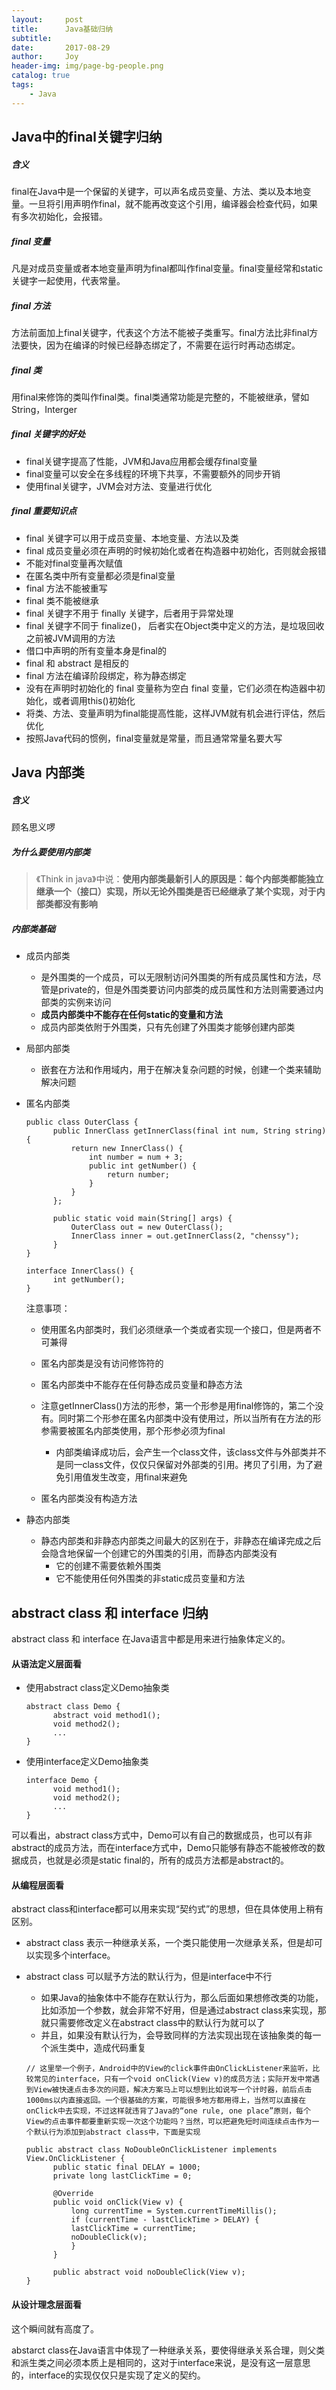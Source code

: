 ```yaml
---
layout:     post
title:      Java基础归纳
subtitle:   
date:       2017-08-29
author:     Joy
header-img: img/page-bg-people.png
catalog: true
tags:
    - Java
---
```


## Java中的final关键字归纳

##### 含义

final在Java中是一个保留的关键字，可以声名成员变量、方法、类以及本地变量。一旦将引用声明作final，就不能再改变这个引用，编译器会检查代码，如果有多次初始化，会报错。

##### final 变量

凡是对成员变量或者本地变量声明为final都叫作final变量。final变量经常和static关键字一起使用，代表常量。

##### final 方法

方法前面加上final关键字，代表这个方法不能被子类重写。final方法比非final方法要快，因为在编译的时候已经静态绑定了，不需要在运行时再动态绑定。

##### final 类

用final来修饰的类叫作final类。final类通常功能是完整的，不能被继承，譬如String，Interger

##### final 关键字的好处

* final关键字提高了性能，JVM和Java应用都会缓存final变量
* final变量可以安全在多线程的环境下共享，不需要额外的同步开销
* 使用final关键字，JVM会对方法、变量进行优化

##### final 重要知识点

* final 关键字可以用于成员变量、本地变量、方法以及类
* final 成员变量必须在声明的时候初始化或者在构造器中初始化，否则就会报错
* 不能对final变量再次赋值
* 在匿名类中所有变量都必须是final变量
* final 方法不能被重写
* final 类不能被继承
* final 关键字不用于 finally 关键字，后者用于异常处理
* final 关键字不同于 finalize()， 后者实在Object类中定义的方法，是垃圾回收之前被JVM调用的方法
* 借口中声明的所有变量本身是final的
* final 和 abstract 是相反的
* final 方法在编译阶段绑定，称为静态绑定
* 没有在声明时初始化的 final 变量称为空白 final 变量，它们必须在构造器中初始化，或者调用this()初始化
* 将类、方法、变量声明为final能提高性能，这样JVM就有机会进行评估，然后优化
* 按照Java代码的惯例，final变量就是常量，而且通常常量名要大写



## Java 内部类

##### 含义

顾名思义啰

##### 为什么要使用内部类

> 《Think in java》中说：**使用内部类最新引人的原因是：每个内部类都能独立继承一个（接口）实现，所以无论外围类是否已经继承了某个实现，对于内部类都没有影响**

##### 内部类基础

* 成员内部类

  * 是外围类的一个成员，可以无限制访问外围类的所有成员属性和方法，尽管是private的，但是外围类要访问内部类的成员属性和方法则需要通过内部类的实例来访问
  * **成员内部类中不能存在任何static的变量和方法**
  * 成员内部类依附于外围类，只有先创建了外围类才能够创建内部类

* 局部内部类

  * 嵌套在方法和作用域内，用于在解决复杂问题的时候，创建一个类来辅助解决问题

* 匿名内部类

  ```
  public class OuterClass {
    	public InnerClass getInnerClass(final int num, String string) {
        	return new InnerClass() {
            	int number = num + 3;
            	public int getNumber() {
                	return number;
            	}
        	}
    	};
    	
    	public static void main(String[] args) {
        	OuterClass out = new OuterClass();
        	InnerClass inner = out.getInnerClass(2, "chenssy");
    	}
  }

  interface InnerClass() {
    	int getNumber();
  }
  ```

  注意事项：

  * 使用匿名内部类时，我们必须继承一个类或者实现一个接口，但是两者不可兼得


  * 匿名内部类是没有访问修饰符的
  * 匿名内部类中不能存在任何静态成员变量和静态方法
  * 注意getInnerClass()方法的形参，第一个形参是用final修饰的，第二个没有。同时第二个形参在匿名内部类中没有使用过，所以当所有在方法的形参需要被匿名内部类使用，那个形参必须为final
    * 内部类编译成功后，会产生一个class文件，该class文件与外部类并不是同一class文件，仅仅只保留对外部类的引用。拷贝了引用，为了避免引用值发生改变，用final来避免
  * 匿名内部类没有构造方法

* 静态内部类

  * 静态内部类和非静态内部类之间最大的区别在于，非静态在编译完成之后会隐含地保留一个创建它的外围类的引用，而静态内部类没有
    * 它的创建不需要依赖外围类
    * 它不能使用任何外围类的非static成员变量和方法

## abstract class 和 interface 归纳

abstract class 和 interface 在Java语言中都是用来进行抽象体定义的。

#### 从语法定义层面看

* 使用abstract class定义Demo抽象类

  ```
  abstract class Demo {
    	abstract void method1();
    	void method2();
    	...
  }
  ```

* 使用interface定义Demo抽象类

  ```
  interface Demo {
    	void method1();
    	void method2();
    	...
  }
  ```

可以看出，abstract class方式中，Demo可以有自己的数据成员，也可以有非abstract的成员方法，而在interface方式中，Demo只能够有静态不能被修改的数据成员，也就是必须是static final的，所有的成员方法都是abstract的。

#### 从编程层面看

abstract class和interface都可以用来实现“契约式”的思想，但在具体使用上稍有区别。

* abstract class 表示一种继承关系，一个类只能使用一次继承关系，但是却可以实现多个interface。

* abstract class 可以赋予方法的默认行为，但是interface中不行

  * 如果Java的抽象体中不能存在默认行为，那么后面如果想修改类的功能，比如添加一个参数，就会非常不好用，但是通过abstract class来实现，那就只需要修改定义在abstract class中的默认行为就可以了
  * 并且，如果没有默认行为，会导致同样的方法实现出现在该抽象类的每一个派生类中，造成代码重复

  ```
  // 这里举一个例子，Android中的View的click事件由OnClickListener来监听，比较常见的interface，只有一个void onClick(View v)的成员方法；实际开发中常遇到View被快速点击多次的问题，解决方案马上可以想到比如说写一个计时器，前后点击1000ms以内直接返回。一个很基础的方案，可能很多地方都用得上，当然可以直接在onClick中去实现，不过这样就违背了Java的“one rule, one place”原则，每个View的点击事件都要重新实现一次这个功能吗？当然，可以把避免短时间连续点击作为一个默认行为添加到abstract class中，下面是实现

  public abstract class NoDoubleOnClickListener implements View.OnClickListener {
    	public static final DELAY = 1000;
    	private long lastClickTime = 0;
    	
    	@Override
    	public void onClick(View v) {
        	long currentTime = System.currentTimeMillis();
        	if (currentTime - lastClickTime > DELAY) {
            lastClickTime = currentTime;
            noDoubleClick(v);
        	}
    	}
    	
    	public abstract void noDoubleClick(View v);
  }
  ```



#### 从设计理念层面看

这个瞬间就有高度了。

abstarct class在Java语言中体现了一种继承关系，要使得继承关系合理，则父类和派生类之间必须本质上是相同的，这对于interface来说，是没有这一层意思的，interface的实现仅仅只是实现了定义的契约。